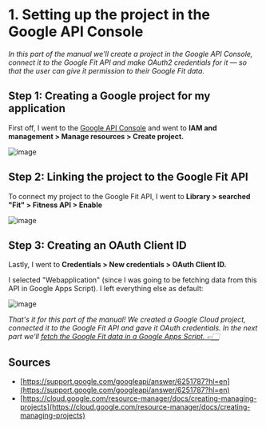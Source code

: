 # 1. Setting up the project in the Google API Console

*In this part of the manual we'll create a project in the Google API Console, connect it to the Google Fit API and make OAuth2 credentials for it — so that the user can give it permission to their Google Fit data.* 


## Step 1: Creating a Google project for my application

First off, I went to the [Google API Console](https://console.developers.google.com/apis) and went to **IAM and management > Manage resources > Create project.** 

![image](https://user-images.githubusercontent.com/57796369/96643840-73f52f80-1328-11eb-995b-4b07068d8b5e.png)


## Step 2: Linking the project to the Google Fit API

To connect my project to the Google Fit API, I went to **Library > searched "Fit" > Fitness API > Enable**

![image](https://user-images.githubusercontent.com/57796369/96643777-5de76f00-1328-11eb-9907-877a224c0326.png)


## Step 3: Creating an OAuth Client ID

Lastly, I went to **Credentials > New credentials > OAuth Client ID.**

I selected "Webapplication" (since I was going to be fetching data from this API in Google Apps Script). I left everything else as default:

![image](https://user-images.githubusercontent.com/57796369/96643923-9129fe00-1328-11eb-8c5b-e6a129d073dc.png)


*That's it for this part of the manual! We created a Google Cloud project, connected it to the Google Fit API and gave it OAuth credentials. In the next part we'll [fetch the Google Fit data in a Google Apps Script. 👉🏻](https://github.com/karimeij/smart-desk/blob/main/manual/part-2.md)*


## Sources
* [https://support.google.com/googleapi/answer/6251787?hl=en](https://support.google.com/googleapi/answer/6251787?hl=en)
* [https://cloud.google.com/resource-manager/docs/creating-managing-projects](https://cloud.google.com/resource-manager/docs/creating-managing-projects)

